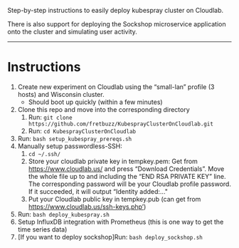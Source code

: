 Step-by-step instructions to easily deploy kubespray cluster on Cloudlab. 

There is also support for deploying the Sockshop microservice application onto the cluster and simulating user activity.

----
# Instructions
1. Create new experiment on Cloudlab using the “small-lan” profile (3 hosts) and Wisconsin cluster.
    * Should boot up quickly (within a few minutes)
2. Clone this repo and move into the corresponding directory
    1. Run: `git clone https://github.com/fretbuzz/KubesprayClusterOnCloudlab.git`
    2. Run: `cd KubesprayClusterOnCloudlab`
3. Run: `bash setup_kubespray_prereqs.sh`
4. Manually setup passwordless-SSH:
    1. `cd ~/.ssh/`
    2. Store your cloudlab private key in tempkey.pem: Get from https://www.cloudlab.us/ and press “Download Credentials”.
    Move the whole file up to and including the “END RSA PRIVATE KEY” line. The corresponding password will be your Cloudlab profile
    password. If it succeeded, it will output “Identity added:..."
    3. Put your Cloudlab public key in tempkey.pub (can get from https://www.cloudlab.us/ssh-keys.php’)
5. Run: `bash deploy_kubespray.sh`
6. Setup InfluxDB integration with Prometheus (this is one way to get the time series data)
7. \[If you want to deploy sockshop\]Run: `bash deploy_sockshop.sh`
